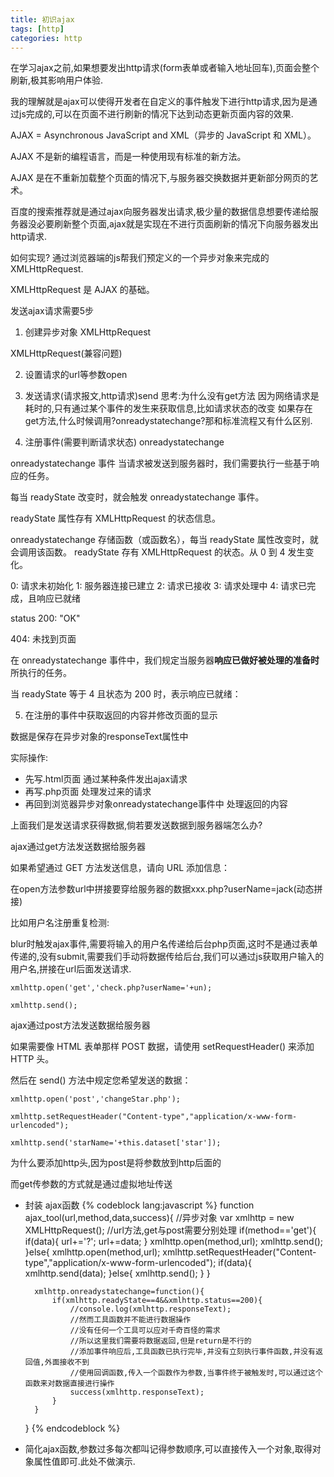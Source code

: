 ```yaml
---
title: 初识ajax
tags: [http]
categories: http
---
```

在学习ajax之前,如果想要发出http请求(form表单或者输入地址回车),页面会整个刷新,极其影响用户体验.  

我的理解就是ajax可以使得开发者在自定义的事件触发下进行http请求,因为是通过js完成的,可以在页面不进行刷新的情况下达到动态更新页面内容的效果.

AJAX = Asynchronous JavaScript and XML（异步的 JavaScript 和 XML）。

AJAX 不是新的编程语言，而是一种使用现有标准的新方法。

AJAX 是在不重新加载整个页面的情况下,与服务器交换数据并更新部分网页的艺术。

百度的搜索推荐就是通过ajax向服务器发出请求,极少量的数据信息想要传递给服务器没必要刷新整个页面,ajax就是实现在不进行页面刷新的情况下向服务器发出http请求.

如何实现?
通过浏览器端的js帮我们预定义的一个异步对象来完成的XMLHttpRequest. 

XMLHttpRequest 是 AJAX 的基础。

发送ajax请求需要5步

1. 创建异步对象  XMLHttpRequest

XMLHttpRequest(兼容问题)  

2. 设置请求的url等参数open

3. 发送请求(请求报文,http请求)send
思考:为什么没有get方法
因为网络请求是耗时的,只有通过某个事件的发生来获取信息,比如请求状态的改变
如果存在get方法,什么时候调用?onreadystatechange?那和标准流程又有什么区别.

4. 注册事件(需要判断请求状态) onreadystatechange

onreadystatechange 事件
当请求被发送到服务器时，我们需要执行一些基于响应的任务。

每当 readyState 改变时，就会触发 onreadystatechange 事件。

readyState 属性存有 XMLHttpRequest 的状态信息。

onreadystatechange 存储函数（或函数名），每当 readyState 属性改变时，就会调用该函数。 
readyState 存有 XMLHttpRequest 的状态。从 0 到 4 发生变化。

0: 请求未初始化 
1: 服务器连接已建立 
2: 请求已接收 
3: 请求处理中 
4: 请求已完成，且响应已就绪 
 
status 200: "OK"

404: 未找到页面

在 onreadystatechange 事件中，我们规定当服务器**响应已做好被处理的准备时**所执行的任务。

当 readyState 等于 4 且状态为 200 时，表示响应已就绪：

5. 在注册的事件中获取返回的内容并修改页面的显示

数据是保存在异步对象的responseText属性中

实际操作:
* 先写.html页面 通过某种条件发出ajax请求
* 再写.php页面 处理发过来的请求
* 再回到浏览器异步对象onreadystatechange事件中 处理返回的内容


上面我们是发送请求获得数据,倘若要发送数据到服务器端怎么办?

ajax通过get方法发送数据给服务器  

如果希望通过 GET 方法发送信息，请向 URL 添加信息：  

在open方法参数url中拼接要穿给服务器的数据xxx.php?userName=jack(动态拼接)  

比如用户名注册重复检测:  

blur时触发ajax事件,需要将输入的用户名传递给后台php页面,这时不是通过表单传递的,没有submit,需要我们手动将数据传给后台,我们可以通过js获取用户输入的用户名,拼接在url后面发送请求.  

	xmlhttp.open('get','check.php?userName='+un);  
	
	xmlhttp.send();

ajax通过post方法发送数据给服务器  

如果需要像 HTML 表单那样 POST 数据，请使用 setRequestHeader() 来添加 HTTP 头。  

然后在 send() 方法中规定您希望发送的数据：  

	xmlhttp.open('post','changeStar.php');  
	
	xmlhttp.setRequestHeader("Content-type","application/x-www-form-urlencoded");  
	
	xmlhttp.send('starName='+this.dataset['star']);  

为什么要添加http头,因为post是将参数放到http后面的  

而get传参数的方式就是通过虚拟地址传送

* 封装 ajax函数
{% codeblock lang:javascript %}
	function ajax_tool(url,method,data,success){
		//异步对象
		var xmlhttp = new XMLHttpRequest();
		//url方法,get与post需要分别处理
		if(method=='get'){
			if(data){
				url+='?';
				url+=data;
			}
			xmlhttp.open(method,url);
			xmlhttp.send();
		}else{
			xmlhttp.open(method,url);
			xmlhttp.setRequestHeader("Content-type","application/x-www-form-urlencoded");
			if(data){
				xmlhttp.send(data);
			}else{
				xmlhttp.send();
			}
		}
		
		xmlhttp.onreadystatechange=function(){
			if(xmlhttp.readyState==4&&xmlhttp.status==200){
				//console.log(xmlhttp.responseText);
				//然而工具函数并不能进行数据操作
				//没有任何一个工具可以应对千奇百怪的需求
				//所以这里我们需要将数据返回,但是return是不行的
				//添加事件响应后,工具函数已执行完毕,并没有立刻执行事件函数,并没有返回值,外面接收不到
				//使用回调函数,传入一个函数作为参数,当事件终于被触发时,可以通过这个函数来对数据直接进行操作
				success(xmlhttp.responseText);
			}
		}
	} 
 {% endcodeblock %} 
* 简化ajax函数,参数过多每次都叫记得参数顺序,可以直接传入一个对象,取得对象属性值即可.此处不做演示.
